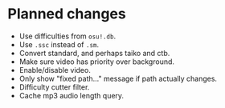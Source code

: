 

# Planned changes

- Use difficulties from `osu!.db`.
- Use `.ssc` instead of `.sm`.
- Convert standard, and perhaps taiko and ctb.
- Make sure video has priority over background.
- Enable/disable video.
- Only show "fixed path..." message if path actually changes.
- Difficulty cutter filter.
- Cache mp3 audio length query.
